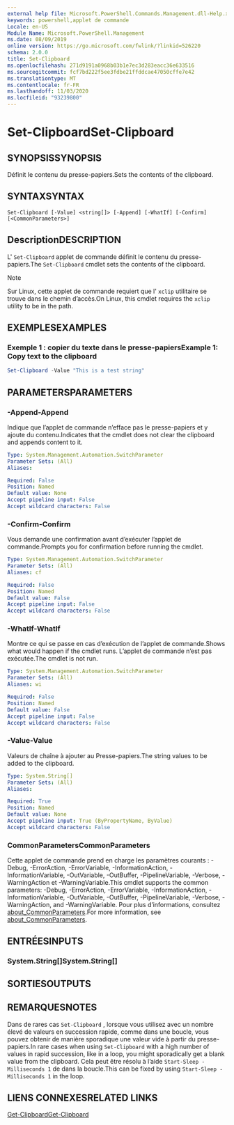 ```yaml
---
external help file: Microsoft.PowerShell.Commands.Management.dll-Help.xml
keywords: powershell,applet de commande
Locale: en-US
Module Name: Microsoft.PowerShell.Management
ms.date: 08/09/2019
online version: https://go.microsoft.com/fwlink/?linkid=526220
schema: 2.0.0
title: Set-Clipboard
ms.openlocfilehash: 271d9191a0968b03b1e7ec3d283eacc36e633516
ms.sourcegitcommit: fcf7bd222f5ee3fdbe21ffddcae47050cffe7e42
ms.translationtype: MT
ms.contentlocale: fr-FR
ms.lasthandoff: 11/03/2020
ms.locfileid: "93239800"
---
```

# <span data-ttu-id="ea8e3-103">Set-Clipboard</span><span class="sxs-lookup"><span data-stu-id="ea8e3-103">Set-Clipboard</span></span>

## <span data-ttu-id="ea8e3-104">SYNOPSIS</span><span class="sxs-lookup"><span data-stu-id="ea8e3-104">SYNOPSIS</span></span>
<span data-ttu-id="ea8e3-105">Définit le contenu du presse-papiers.</span><span class="sxs-lookup"><span data-stu-id="ea8e3-105">Sets the contents of the clipboard.</span></span>

## <span data-ttu-id="ea8e3-106">SYNTAX</span><span class="sxs-lookup"><span data-stu-id="ea8e3-106">SYNTAX</span></span>

```
Set-Clipboard [-Value] <string[]> [-Append] [-WhatIf] [-Confirm] [<CommonParameters>]
```

## <span data-ttu-id="ea8e3-107">Description</span><span class="sxs-lookup"><span data-stu-id="ea8e3-107">DESCRIPTION</span></span>

<span data-ttu-id="ea8e3-108">L' `Set-Clipboard` applet de commande définit le contenu du presse-papiers.</span><span class="sxs-lookup"><span data-stu-id="ea8e3-108">The `Set-Clipboard` cmdlet sets the contents of the clipboard.</span></span>

> [!NOTE]
> <span data-ttu-id="ea8e3-109">Sur Linux, cette applet de commande requiert que l' `xclip` utilitaire se trouve dans le chemin d’accès.</span><span class="sxs-lookup"><span data-stu-id="ea8e3-109">On Linux, this cmdlet requires the `xclip` utility to be in the path.</span></span>

## <span data-ttu-id="ea8e3-110">EXEMPLES</span><span class="sxs-lookup"><span data-stu-id="ea8e3-110">EXAMPLES</span></span>

### <span data-ttu-id="ea8e3-111">Exemple 1 : copier du texte dans le presse-papiers</span><span class="sxs-lookup"><span data-stu-id="ea8e3-111">Example 1: Copy text to the clipboard</span></span>

```powershell
Set-Clipboard -Value "This is a test string"
```

## <span data-ttu-id="ea8e3-112">PARAMETERS</span><span class="sxs-lookup"><span data-stu-id="ea8e3-112">PARAMETERS</span></span>

### <span data-ttu-id="ea8e3-113">-Append</span><span class="sxs-lookup"><span data-stu-id="ea8e3-113">-Append</span></span>

<span data-ttu-id="ea8e3-114">Indique que l’applet de commande n’efface pas le presse-papiers et y ajoute du contenu.</span><span class="sxs-lookup"><span data-stu-id="ea8e3-114">Indicates that the cmdlet does not clear the clipboard and appends content to it.</span></span>

```yaml
Type: System.Management.Automation.SwitchParameter
Parameter Sets: (All)
Aliases:

Required: False
Position: Named
Default value: None
Accept pipeline input: False
Accept wildcard characters: False
```

### <span data-ttu-id="ea8e3-115">-Confirm</span><span class="sxs-lookup"><span data-stu-id="ea8e3-115">-Confirm</span></span>

<span data-ttu-id="ea8e3-116">Vous demande une confirmation avant d’exécuter l’applet de commande.</span><span class="sxs-lookup"><span data-stu-id="ea8e3-116">Prompts you for confirmation before running the cmdlet.</span></span>

```yaml
Type: System.Management.Automation.SwitchParameter
Parameter Sets: (All)
Aliases: cf

Required: False
Position: Named
Default value: False
Accept pipeline input: False
Accept wildcard characters: False
```

### <span data-ttu-id="ea8e3-117">-WhatIf</span><span class="sxs-lookup"><span data-stu-id="ea8e3-117">-WhatIf</span></span>

<span data-ttu-id="ea8e3-118">Montre ce qui se passe en cas d’exécution de l’applet de commande.</span><span class="sxs-lookup"><span data-stu-id="ea8e3-118">Shows what would happen if the cmdlet runs.</span></span> <span data-ttu-id="ea8e3-119">L’applet de commande n’est pas exécutée.</span><span class="sxs-lookup"><span data-stu-id="ea8e3-119">The cmdlet is not run.</span></span>

```yaml
Type: System.Management.Automation.SwitchParameter
Parameter Sets: (All)
Aliases: wi

Required: False
Position: Named
Default value: False
Accept pipeline input: False
Accept wildcard characters: False
```

### <span data-ttu-id="ea8e3-120">-Value</span><span class="sxs-lookup"><span data-stu-id="ea8e3-120">-Value</span></span>

<span data-ttu-id="ea8e3-121">Valeurs de chaîne à ajouter au Presse-papiers.</span><span class="sxs-lookup"><span data-stu-id="ea8e3-121">The string values to be added to the clipboard.</span></span>

```yaml
Type: System.String[]
Parameter Sets: (All)
Aliases:

Required: True
Position: Named
Default value: None
Accept pipeline input: True (ByPropertyName, ByValue)
Accept wildcard characters: False
```

### <span data-ttu-id="ea8e3-122">CommonParameters</span><span class="sxs-lookup"><span data-stu-id="ea8e3-122">CommonParameters</span></span>

<span data-ttu-id="ea8e3-123">Cette applet de commande prend en charge les paramètres courants : -Debug, -ErrorAction, -ErrorVariable, -InformationAction, -InformationVariable, -OutVariable, -OutBuffer, -PipelineVariable, -Verbose, -WarningAction et -WarningVariable.</span><span class="sxs-lookup"><span data-stu-id="ea8e3-123">This cmdlet supports the common parameters: -Debug, -ErrorAction, -ErrorVariable, -InformationAction, -InformationVariable, -OutVariable, -OutBuffer, -PipelineVariable, -Verbose, -WarningAction, and -WarningVariable.</span></span> <span data-ttu-id="ea8e3-124">Pour plus d’informations, consultez [about_CommonParameters](https://go.microsoft.com/fwlink/?LinkID=113216).</span><span class="sxs-lookup"><span data-stu-id="ea8e3-124">For more information, see [about_CommonParameters](https://go.microsoft.com/fwlink/?LinkID=113216).</span></span>

## <span data-ttu-id="ea8e3-125">ENTRÉES</span><span class="sxs-lookup"><span data-stu-id="ea8e3-125">INPUTS</span></span>

### <span data-ttu-id="ea8e3-126">System.String[]</span><span class="sxs-lookup"><span data-stu-id="ea8e3-126">System.String[]</span></span>

## <span data-ttu-id="ea8e3-127">SORTIES</span><span class="sxs-lookup"><span data-stu-id="ea8e3-127">OUTPUTS</span></span>

## <span data-ttu-id="ea8e3-128">REMARQUES</span><span class="sxs-lookup"><span data-stu-id="ea8e3-128">NOTES</span></span>

<span data-ttu-id="ea8e3-129">Dans de rares cas `Set-Clipboard` , lorsque vous utilisez avec un nombre élevé de valeurs en succession rapide, comme dans une boucle, vous pouvez obtenir de manière sporadique une valeur vide à partir du presse-papiers.</span><span class="sxs-lookup"><span data-stu-id="ea8e3-129">In rare cases when using `Set-Clipboard` with a high number of values in rapid succession, like in a loop, you might sporadically get a blank value from the clipboard.</span></span> <span data-ttu-id="ea8e3-130">Cela peut être résolu à l’aide `Start-Sleep -Milliseconds 1` de dans la boucle.</span><span class="sxs-lookup"><span data-stu-id="ea8e3-130">This can be fixed by using `Start-Sleep -Milliseconds 1` in the loop.</span></span>

## <span data-ttu-id="ea8e3-131">LIENS CONNEXES</span><span class="sxs-lookup"><span data-stu-id="ea8e3-131">RELATED LINKS</span></span>

[<span data-ttu-id="ea8e3-132">Get-Clipboard</span><span class="sxs-lookup"><span data-stu-id="ea8e3-132">Get-Clipboard</span></span>](Get-Clipboard.md)
